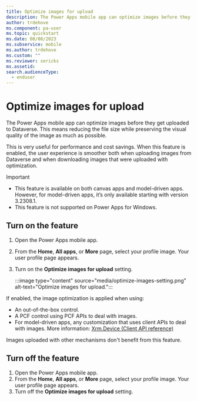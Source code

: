 ```yaml
---
title: Optimize images for upload
description: The Power Apps mobile app can optimize images before they get uploaded to Dataverse. 
author: trdehove
ms.component: pa-user
ms.topic: quickstart
ms.date: 08/08/2023
ms.subservice: mobile
ms.author: trdehove
ms.custom: ""
ms.reviewer: sericks
ms.assetid: 
search.audienceType: 
  - enduser
---
```


# Optimize images for upload

The Power Apps mobile app can optimize images before they get uploaded to Dataverse. This means reducing the file size while preserving the visual quality of the image as much as possible.

This is very useful for performance and cost savings. When this feature is enabled, the user experience is smoother both when uploading images from Dataverse and when downloading images that were uploaded with optimization.

> [!Important]
> -	This feature is available on both canvas apps and model-driven apps. However, for model-driven apps, it’s only available starting with version 3.2308.1.
> -	This feature is not supported on Power Apps for Windows.

## Turn on the feature

1. Open the Power Apps mobile app.
1. From the **Home**, **All apps**, or **More** page, select your profile image. Your user profile page appears.
1. Turn on the **Optimize images for upload** setting.

    :::image type="content" source="media/optimize-images-setting.png" alt-text="Optimize images for upload.":::
    
If enabled, the image optimization is applied when using:
-	An out-of-the-box control.
-	A PCF control using PCF APIs to deal with images.
-	For model-driven apps, any customization that uses client APIs to deal with images. More information: [Xrm.Device (Client API reference)](/power-apps/developer/model-driven-apps/clientapi/reference/xrm-device)

Images uploaded with other mechanisms don't benefit from this feature. 

## Turn off the feature
1. Open the Power Apps mobile app.
1. From the **Home**, **All apps**, or **More** page, select your profile image. Your user profile page appears.
1. Turn off the **Optimize images for upload** setting.
